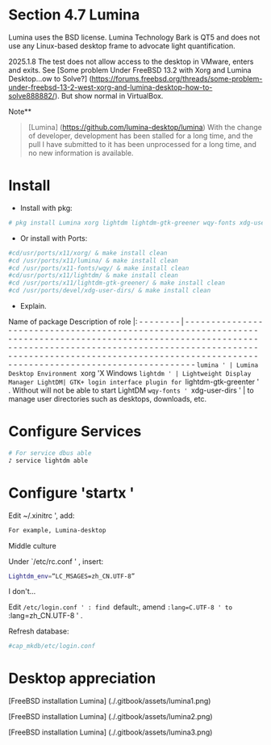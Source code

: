 # Section 4.7 Lumina

Lumina uses the BSD license. Lumina Technology Bark is QT5 and does not use any Linux-based desktop frame to advocate light quantification.

2025.1.8 The test does not allow access to the desktop in VMware, enters and exits. See [Some problem Under FreeBSD 13.2 with Xorg and Lumina Desktop...ow to Solve?] (https://forums.freebsd.org/threads/some-problem-under-freebsd-13-2-west-xorg-and-lumina-desktop-how-to-solve888882/). But show normal in VirtualBox.


Note**
>
>[Lumina] (https://github.com/lumina-desktop/lumina) With the change of developer, development has been stalled for a long time, and the pull I have submitted to it has been unprocessed for a long time, and no new information is available.

# Install

- Install with pkg:

```sh '
# pkg install Lumina xorg lightdm lightdm-gtk-greener wqy-fonts xdg-user-dirs
````

- Or install with Ports:

```sh '
#cd/usr/ports/x11/xorg/ & make install clean
#cd /usr/ports/x11/lumina/ & make install clean
#cd /usr/ports/x11-fonts/wqy/ & make install clean
#cd/usr/ports/x11/lightdm/ & make install clean
#cd /usr/ports/x11/lightdm-gtk-greener/ & make install clean
#cd /usr/ports/devel/xdg-user-dirs/ & make install clean
````

- Explain.

Name of package Description of role
|: - - - - - - - - | - - - - - - - - - - - - - - - - - - - - - - - - - - - - - - - - - - - - - - - - - - - - - - - - - - - - - - - - - - - - - - - - - - - - - - - - - - - - - - - - - - - - - - - - - - - - - - - - - - - - - - - - - - - - - - - - - - - - - - - - - - - - - - - - - - - - - - - - - - - - - - - - - - - - - - - - - - - - - - - - - - - - - - - - - - - - - - - - - - - - - - - - - - - - - - - - - - - - - - - - - - - - - - - - - - - - - - - - - - - - - - - - - - - - - - - - - - - - - - - - - - -
`lumina ' | Lumina Desktop Environment
`xorg 'X Windows
`lightdm ' | Lightweight Display Manager LightDM|
GTK+ login interface plugin for `lightdm-gtk-greenter ' . Without will not be able to start LightDM
`wqy-fonts '
`xdg-user-dirs ' | to manage user directories such as desktops, downloads, etc.


# Configure Services


```sh '
# For service dbus able
♪ service lightdm able
````

# Configure 'startx '

Edit ~/.xinitrc ', add:

```sh '
For example, Lumina-desktop
````

Middle culture

Under `/etc/rc.conf ' , insert:

```sh '
Lightdm_env=“LC_MSAGES=zh_CN.UTF-8”
````

I don't...

Edit `/etc/login.conf ' : find `default:\, amend `:lang=C.UTF-8 ' to `:lang=zh_CN.UTF-8 ' .

Refresh database:

```sh '
#cap_mkdb/etc/login.conf
````

# Desktop appreciation

[FreeBSD installation Lumina] (./.gitbook/assets/lumina1.png)

[FreeBSD installation Lumina] (./.gitbook/assets/lumina2.png)

[FreeBSD installation Lumina] (./.gitbook/assets/lumina3.png)
